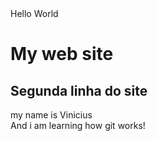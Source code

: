 <!DOCTIPE html>
<theml lang="en">
<head>
    <tilte>Hello World</tiltl>
 
</head>
<body>
    <h1>My web site</h1>
    <h2>Segunda linha do site</h2>
    my name is Vinicius 
    <br/>
    And i am learning how git works!
</body>
</html>
